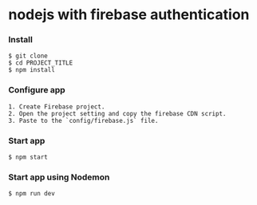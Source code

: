 # nodejs with firebase authentication

### Install

    $ git clone 
    $ cd PROJECT_TITLE
    $ npm install

### Configure app

    1. Create Firebase project.
    2. Open the project setting and copy the firebase CDN script.
    3. Paste to the `config/firebase.js` file.

### Start app

    $ npm start

### Start app using Nodemon

    $ npm run dev
